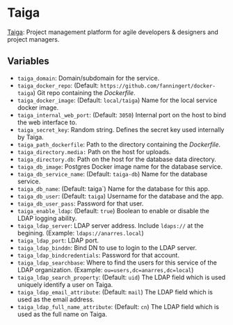 # Taiga

[Taiga](https://taiga.io/): Project management platform for agile developers
& designers and project managers.

## Variables

* `taiga_domain`: Domain/subdomain for the service.
* `taiga_docker_repo`: (Default: `https://github.com/fanningert/docker-taiga`)
  Git repo containing the *Dockerfile*.
* `taiga_docker_image`: (Default: `local/taiga`) Name for the local service
  docker image.
* `taiga_internal_web_port`: (Default: `3050`) Internal port on the host to
   bind the web interface to.
* `taiga_secret_key`: Random string. Defines the secret key used internally by
   Taiga.
* `taiga_path_dockerfile`: Path to the directory containing the *Dockerfile*.
* `taiga_directory.media:` Path on the host for uploads.
* `taiga_directory.db`: Path on the host for the database data directory.
* `taiga_db_image`: Postgres Docker image name for the database service.
* `taiga_db_service_name`: (Default: `taiga-db`) Name for the database
  service.
* `taiga_db_name`: (Default: taiga`) Name for the database for this app.
* `taiga_db_user`: (Default: `taiga`) Username for the database and the
  app.
* `taiga_db_user_pass`: Password for that user.
* `taiga_enable_ldap`: (Default: `true`) Boolean to enable or disable
  the LDAP logging ability.
* `taiga_ldap_server`: LDAP server address. Include `ldaps://` at the
  begining. (Example: `ldaps://anarres.local`)
* `taiga_ldap_port`: LDAP port.
* `taiga_ldap_binddn`: Bind DN to use to login to the LDAP server.
* `taiga_ldap_bindcredentials`: Password for that account.
* `taiga_ldap_searchbase`: Where to find the users for this service of the
   LDAP organization. (Example: `ou=users,dc=anarres,dc=local`)
* `taiga_ldap_search_property`: (Default: `uid`) The LDAP field which is used
   uniquely identify a user on Taiga.
* `taiga_ldap_email_attribute`: (Default: `mail`) The LDAP field which is used
   as the email address.
* `taiga_ldap_full_name_attribute`: (Default: `cn`) The LDAP field which is
   used as the full name on Taiga.
